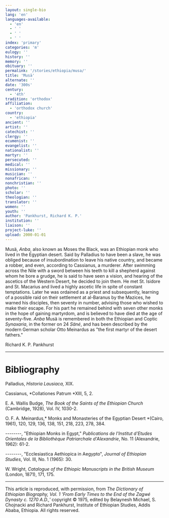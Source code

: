 ```yaml
---
layout: single-bio
lang: 'en'
languages-available:
  - 'en'
  - ' '
  - ' '
  - ' '
index: 'primary'
categories: 'm'
eulogy: ''
history: ''
memory: ''
obituary: ''
permalink: '/stories/ethiopia/musa/'
title: 'Musä'
alternate: ''
date: '300s'
century:
  - '4th'
tradition: 'orthodox'
affiliation:
  - 'orthodox church'
country:
  - 'ethiopia'
ancient: ''
artist: ''
catechist: ''
clergy: ''
ecumenist: ''
evangelist: ''
nationalist: ''
martyr: ''
persecuted: ''
medical: ''
missionary: ''
musician: ''
nonafrican: ''
nonchristian: ''
photo: ''
scholar: ''
theologian: ''
translator: ''
women: ''
youth: ''
author: 'Pankhurst, Richard K. P.'
institution: ''
liaison: ''
project-luke: ''
upload: 2000-01-01
---
```



Mus&auml;, *Anba*, also known as Moses the Black, was an Ethiopian monk who lived in the Egyptian desert. Said by Palladius to have been a slave, he was obliged because of insubordination to leave his native country, and became a robber, and even, according to Cassianus, a murderer. After swimming across the Nile with a sword between his teeth to kill a shepherd against whom he bore a grudge, he is said to have seen a vision, and hearing of the ascetics of the Western Desert, he decided to join them. He met St. Isidore and St. Macarius and lived a highly ascetic life in spite of constant temptations. Later he was ordained as a priest and subsequently, learning of a possible raid on their settlement at al-Baranus by the Mazices, he warned his disciples, then seventy in number, advising those who wished to make their escape. For his part he remained behind with seven other monks in the hope of gaining martyrdom, and is believed to have died at the age of seventy-five. *Anba* Musä is remembered in both the Ethiopian and Coptic *Synaxaria*, in the former on 24 *Säné*, and has been described by the modern German scholar Otto Meinardus as "the first martyr of the desert fathers."

Richard K. P. Pankhurst

---

# Bibliography

Palladius, *Historia Lausiaca,* XIX.

Cassianus, *Collationes Patrum *XIII, 5, 2.

E. A. Wallis Budge, *The Book of the Saints of the Ethiopian Church* (Cambridge, 1928), Vol. IV, 1030-2.

O. F. A. Meinardus,* Monks and Monasteries of the Egyptian Desert *(Cairo, 1961), 120, 129, 136, 138, 151, 218, 223, 278, 384.

--------, "Ethiopian Monks in Egypt," *Publications de l'Institut d'Etudes Orientales de la Bibliothèque Patriarchale d'Alexandrie*, No. 11 (Alexandrie, 1962):  61-2.

--------, "Ecclesiastica Aethiopica in Aegypto", *Journal of Ethiopian Studies*, Vol. III, No. 1 (1965): 30.

W. Wright, *Catalogue of the Ethiopic Manuscripts in the British Museum* (London, 1871), 171, 175.

---

This article is reproduced, with permission, from *The Dictionary of Ethiopian Biography, Vol. 1 'From Early Times to the End of the Zagwé Dynasty c. 1270 A.D.,'* copyright &copy; 1975, edited by Belaynesh Michael, S. Chojnacki and Richard Pankhurst, Institute of Ethiopian Studies, Addis Ababa, Ethiopia.  All rights reserved.